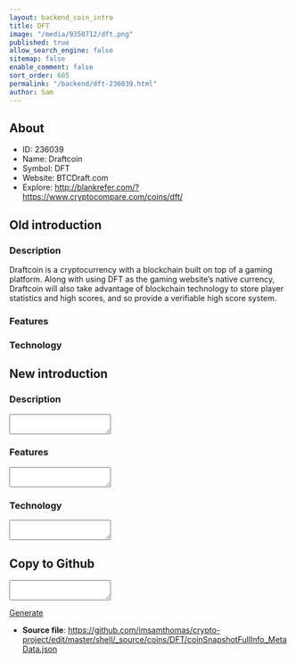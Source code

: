 ```yaml
---
layout: backend_coin_intro
title: DFT
image: "/media/9350712/dft.png"
published: true
allow_search_engine: false
sitemap: false
enable_comment: false
sort_order: 605
permalink: "/backend/dft-236039.html"
author: Sam
---
```


## About

- ID: 236039
- Name: Draftcoin
- Symbol: DFT
- Website: BTCDraft.com
- Explore: http://blankrefer.com/?https://www.cryptocompare.com/coins/dft/


## Old introduction

### Description

<p>Draftcoin is a cryptocurrency with a blockchain built on top of a gaming platform. Along with using DFT as the gaming website’s native currency, Draftcoin will also take advantage of blockchain technology to store player statistics and high scores, and so provide a verifiable high score system.</p>

### Features


### Technology




## New introduction


### Description
<textarea id="meta_description" name="description"></textarea>

### Features
<textarea id="meta_features" name="features"></textarea>

### Technology
<textarea id="meta_technology" name="technology"></textarea>


## Copy to Github

<textarea id="coinsnapshotfullinfo_metadata"></textarea>

<a href="#gen" onclick="generateMetaDatJson()">Generate</a>

- **Source file**: <a href="https://github.com/imsamthomas/crypto-project/edit/master/shell/_source/coins/DFT/coinSnapshotFullInfo_MetaData.json">https://github.com/imsamthomas/crypto-project/edit/master/shell/_source/coins/DFT/coinSnapshotFullInfo_MetaData.json</a>

